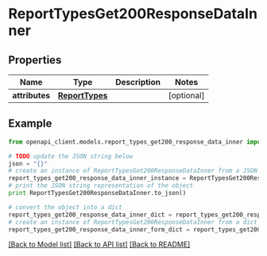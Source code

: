# ReportTypesGet200ResponseDataInner


## Properties
Name | Type | Description | Notes
------------ | ------------- | ------------- | -------------
**attributes** | [**ReportTypes**](ReportTypes.md) |  | [optional] 

## Example

```python
from openapi_client.models.report_types_get200_response_data_inner import ReportTypesGet200ResponseDataInner

# TODO update the JSON string below
json = "{}"
# create an instance of ReportTypesGet200ResponseDataInner from a JSON string
report_types_get200_response_data_inner_instance = ReportTypesGet200ResponseDataInner.from_json(json)
# print the JSON string representation of the object
print ReportTypesGet200ResponseDataInner.to_json()

# convert the object into a dict
report_types_get200_response_data_inner_dict = report_types_get200_response_data_inner_instance.to_dict()
# create an instance of ReportTypesGet200ResponseDataInner from a dict
report_types_get200_response_data_inner_form_dict = report_types_get200_response_data_inner.from_dict(report_types_get200_response_data_inner_dict)
```
[[Back to Model list]](../README.md#documentation-for-models) [[Back to API list]](../README.md#documentation-for-api-endpoints) [[Back to README]](../README.md)


